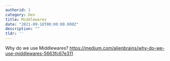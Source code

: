 ```yaml
---
authorid: 1
category: Dev
title: Middlewares
date: "2021-09-18T00:00:00.000Z"
description: ""
tldr: ''
---
```



Why do we use Middlewares?
https://medium.com/alienbrains/why-do-we-use-middlewares-5663fc67e311



